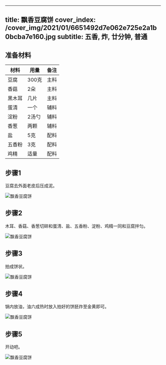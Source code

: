 
---
title: 飘香豆腐饼
cover_index: /cover_img/2021/01/6651492d7e062e725e2a1b0bcba7e160.jpg
subtitle: 五香, 炸, 廿分钟, 普通
---

## 准备材料

| 材料     | 用量 | 备注|
| ------- | ----- | --- |
| 豆腐 | 300克| 主料 |
| 香菇 | 2朵| 主料 |
| 黑木耳 | 几片| 主料 |
| 蛋清 | 一个| 辅料 |
| 淀粉 | 2汤勺| 辅料 |
| 香葱 | 两颗| 辅料 |
| 盐 | 5克| 配料 |
| 五香粉 | 3克| 配料 |
| 鸡精 | 适量| 配料 |

## 步骤1

豆腐去外面老皮后压成泥。

![飘香豆腐饼](https://i8.meishichina.com/attachment/recipe/201009/201009301601051.jpg?x-oss-process=style/p320) 

## 步骤2

木耳、香菇、香葱切碎和蛋清、盐、五香粉、淀粉、鸡精一同和豆腐拌匀。

![飘香豆腐饼](https://i8.meishichina.com/attachment/recipe/201009/201009301601201.jpg?x-oss-process=style/p320) 

## 步骤3

拍成饼状。

![飘香豆腐饼](https://i8.meishichina.com/attachment/recipe/201009/201009301601331.jpg?x-oss-process=style/p320) 

## 步骤4

锅内放油，油六成热时放入拍好的饼胚炸至金黄即可。

![飘香豆腐饼](https://i8.meishichina.com/attachment/recipe/201009/201009301601459.jpg?x-oss-process=style/p320) 

## 步骤5

开动吧。

![飘香豆腐饼](https://i8.meishichina.com/attachment/recipe/201009/201009301602461.jpg?x-oss-process=style/p320) 

